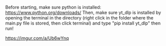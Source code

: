 Before starting, make sure python is installed: https://www.python.org/downloads/
Then, make sure yt_dlp is installed by opening the terminal in the directory (right click in the folder where the main.py file is stored, then click terminal) and type "pip install yt_dlp"
then run!

https://imgur.com/a/Ub6wYnq
